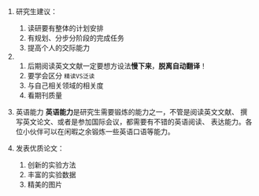 1. 研究生建议：
	1. 读研要有整体的计划安排
	2. 有规划、分步分阶段的完成任务
	3. 提高个人的交际能力
2. 
	1. 后期阅读英文文献一定要想方设法**慢下来**，**脱离自动翻译**！
	2. 要学会区分 `精读VS泛读`
	3. 与自己相关领域的相关度
	4. 看期刊质量
3. 英语能力
**英语能力**是研究生需要锻炼的能力之一，不管是阅读英文文献、
撰写英文论文、或者是参加国际会议，都需要有不错的英语阅读、
表达能力。各位小伙伴可以在闲暇之余锻炼一些英语口语等能力。

4. 发表优质论文：
	1. 创新的实验方法
	2. 丰富的实验数据
	3. 精美的图片